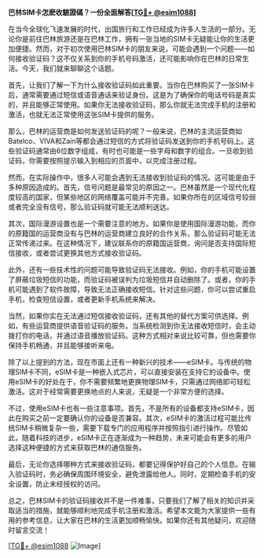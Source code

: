 **巴林SIM卡怎麽收驗證碼？一份全面解答[[TG💪+ @esim1088](https://t.me/s/esim1088)]**

在当今全球化飞速发展的时代，出国旅行和工作已经成为许多人生活的一部分。无论你是前往巴林旅游还是在巴林工作，拥有一张当地的SIM卡无疑能让你的生活更加便捷。然而，对于初次使用巴林SIM卡的朋友来说，可能会遇到一个问题——如何接收验证码？这不仅关系到你的手机号码激活，还可能影响你在巴林的日常生活。今天，我们就来聊聊这个话题。

首先，让我们了解一下为什么接收验证码如此重要。当你在巴林购买了一张SIM卡后，通常需要通过短信或语音通话来验证身份。这是为了确保你的电话号码是真实的，并且能够正常使用。如果你无法接收验证码，那么你就无法完成手机的注册和激活，也就无法正常使用这张SIM卡提供的服务。

那么，巴林的运营商是如何发送验证码的呢？一般来说，巴林的主流运营商如Batelco、VIVA和Zain等都会通过短信的方式将验证码发送到你的手机号码上。这些验证码通常由6位数字组成，有时也可能是一些字母和数字的组合。一旦收到验证码，你需要按照提示输入到相应的页面中，以完成注册过程。

然而，在实际操作中，很多人可能会遇到无法接收到验证码的情况。这可能是由于多种原因造成的。首先，信号问题是最常见的原因之一。巴林虽然是一个现代化程度较高的国家，但某些地区的网络覆盖可能并不完善。如果你所在的区域信号较弱或者完全没有信号，那么验证码就可能无法顺利送达。

其次，国际漫游设置也是一个需要注意的地方。如果你是使用国际漫游功能，而你的原籍国的运营商没有与巴林的运营商建立良好的合作关系，那么验证码可能无法正常传递过来。在这种情况下，建议联系你的原籍国运营商，询问是否支持国际短信接收，或者尝试更换其他方式接收验证码。

此外，还有一些技术性的问题可能导致验证码无法接收。例如，你的手机可能设置了屏蔽垃圾短信的功能，而验证码被误判为垃圾短信并自动删除了。或者，你的手机可能遇到了软件故障，导致无法正确接收短信。针对这些问题，你可以尝试重启手机，检查短信设置，或者更新手机系统来解决。

当然，如果你实在无法通过短信接收验证码，还有其他的替代方案可供选择。例如，有些运营商提供语音验证码的服务。当系统检测到你无法接收短信时，会主动拨打你的电话，并通过语音播放验证码。这种方式相对来说比较可靠，但也需要你保持手机畅通，并且能够接听来电。

除了以上提到的方法，现在市面上还有一种新兴的技术——eSIM卡。与传统的物理SIM卡不同，eSIM卡是一种嵌入式芯片，可以直接安装在支持它的设备中。使用eSIM卡的好处在于，你不需要频繁地更换物理SIM卡，只需通过网络即可轻松激活。这对于经常需要更换地点的人来说，无疑是一个非常方便的选择。

不过，使用eSIM卡也有一些注意事项。首先，不是所有的设备都支持eSIM卡，因此在购买之前一定要确认你的设备是否兼容。其次，eSIM卡的激活过程可能比传统SIM卡稍微复杂一些，需要下载专门的应用程序并按照指引进行操作。尽管如此，随着科技的进步，eSIM卡正在逐渐成为一种趋势，未来可能会有更多的用户选择这种便捷的方式来获取巴林的通信服务。

最后，无论你选择哪种方式来接收验证码，都要记得保护好自己的个人信息。在输入验证码时，务必确保周围环境安全，避免泄露给他人。同时，定期检查手机的安全设置，防止未经授权的访问。

总之，巴林SIM卡的验证码接收并不是一件难事，只要我们了解了相关的知识并采取适当的措施，就能够顺利地完成手机注册和激活。希望本文能为大家提供一些有用的参考信息，让大家在巴林的生活更加顺畅愉快。如果你还有其他疑问，欢迎随时留言交流！

[[TG💪+ @esim1088](https://t.me/s/esim1088) ![Image](https://i.postimg.cc/4NQfJmqS/Snipaste-2025-05-13-00-14-12.png)]
